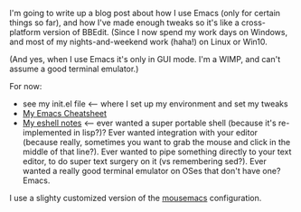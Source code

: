 I'm going to write up a blog post about how I use Emacs (only for certain things so far), and how I've made enough tweaks so it's like a cross-platform version of BBEdit. (Since I now spend my work days on Windows, and most of my nights-and-weekend work (haha!) on Linux or Win10.

(And yes, when I use Emacs it's only in GUI mode. I'm a WIMP, and can't assume a good terminal emulator.)

For now:
  * see my init.el file <-- where I set up my environment and set my tweaks
  * [My Emacs Cheatsheet](https://github.com/rwilcox/my-learnings-docs/blob/master/learning_emacs_cheatsheet.md)
  * [My eshell notes](https://github.com/rwilcox/my-learnings-docs/blob/master/learning_emacs_shell_interactions.md) <-- ever wanted a super portable shell (because it's re-implemented in lisp?)? Ever wanted integration with your editor (because really, sometimes you want to grab the mouse and click in the middle of that line?). Ever wanted to pipe something directly to your text editor, to do super text surgery on it (vs remembering sed?). Ever wanted a really good terminal emulator on OSes that don't have one? Emacs.

I use a slighty customized version of the [mousemacs](https://github.com/corvideon/mousemacs) configuration.

